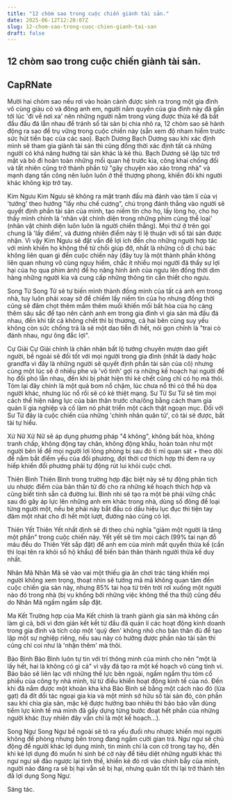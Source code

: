 ```yaml
---
title: "12 chòm sao trong cuộc chiến giành tài sản."
date: 2025-06-12T12:28:07Z
slug: 12-chom-sao-trong-cuoc-chien-gianh-tai-san
draft: false
---
```


## 12 chòm sao trong cuộc chiến giành tài sản.

## CapRNate

Mười hai chòm sao nếu rơi vào hoàn cảnh được sinh ra trong một gia đình vô cùng giàu có và đông anh em, người nắm quyền của gia đình này đã gần tới lúc 'đi về nơi xa' nên những người nằm trong vùng được thừa kế đã bắt đầu đấu đá lẫn nhau để tránh số tài sản bị chia nhỏ ra, 12 chòm sao sẽ hành động ra sao để trụ vững trong cuộc chiến này (sẵn xem độ nham hiểm trước sức hút tiền bạc của các sao).
​Bạch Dương
Bạch Dương sau khi xác định mình sẽ tham gia giành tài sản thì cũng đồng thời xác định tất cả những người có khả năng hưởng tài sản khác là kẻ thù. Bạch Dương sẽ lập tức trở mặt và bỏ đi hoàn toàn những mối quan hệ trước kia, công khai chống đối và tất nhiên cũng trở thành phần tử "gây chuyện xào xáo trong nhà" và mạnh dạng tấn công nên luôn luôn ở thế thượng phong, khiến đôi khi người khác không kịp trở tay.
 
Kim Ngưu
Kim Ngưu sẽ không ra mặt tranh đấu mà đánh vào tâm lí của vị 'tướng' theo hướng "lấy nhu chế cương", chú trọng đánh thẳng vào người sẽ quyết định phần tài sản của mình, tạo niềm tin cho họ, lấy lòng họ, cho họ thấy mình chính là 'nhân vật chính diện trong những phim cùng thể loại' (nhân vật chính diện luôn luôn là người chiến thắng). Mọi thứ ở trên gọi chung là 'lấy điểm', và đương nhiên điểm này tỉ lệ thuận với số tài sản được nhận. Vì vậy Kim Ngưu sẽ đặt vấn đề lợi ích đến cho những người hợp tác với mình khiến họ không thể từ chối giúp đỡ, nhất là những cô dì chú bác không liên quan gì đến cuộc chiến này (đây tuy là một thành phần không liên quan nhưng vô cùng nguy hiểm, chắc ít nhiều mọi người đã thấy sự lợi hại của họ qua phim ảnh) để họ nâng hình ảnh của ngưu lên đồng thời dìm hàng những người kia và cung cấp những thông tin cần thiết cho ngưu.
 
Song Tử
Song Tử sẽ tự biến mình thành đồng minh của tất cả anh em trong nhà, tuy luôn phải xoay sở để chiếm lấy niềm tin của họ nhưng đồng thời cũng sẽ đâm chọt thêm mắm thêm muối khiến mối bất hòa của họ càng thêm sâu sắc để tạo nên cảnh anh em trong gia đình vì gia sản mà đấu đá nhau, đến khi tất cả không chết thì bị thương, cả hai bên cùng suy yếu không còn sức chống trả là sẽ một dao tiễn đi hết, nói gọn chính là "trai cò đánh nhau, ngư ông đắc lợi".
 
Cự Giải
Cự Giải chính là chân nhân bất lộ tướng chuyên mượn dao giết người, bề ngoài sẽ đối tốt với mọi người trong gia đình (nhất là dady hoặc grandfa vì đây là những người sẽ quyết định phần tài sản của cô) nhưng cùng một lúc sẽ ở nhiều phe và 'vô tình' gợi ra những kế hoạch hại người để họ đối phó lẫn nhau, đến khi bị phát hiện thì kẻ chết cũng chỉ có họ mà thôi. Tóm lại đây chính là một quả bom nổ chậm, lúc chưa nổ thì có thể hù dọa người khác, nhưng lúc nổ rồi sẽ có kẻ thiệt mạng.​ 
Sư Tử
Sư Tử sẽ tìm mọi cách thể hiện năng lực của bản thân trước cha/ông bằng cách tham gia quản lí gia nghiệp và cố làm nó phát triển một cách thật ngoạn mục. Đối với Sư Tử đây là cuộc chiến của những 'chính nhân quân tử', có tài sẽ được, bất tài tự hiểu.
 
Xử Nữ
Xử Nữ sẽ áp dụng phương pháp "4 không", không bất hòa, không tranh chấp, không động tay chân, không động khẩu, hoàn toàn như một người bên lề để mọi người lơi lỏng phòng bị sau đó tỉ mỉ quan sát + theo dõi để nắm bắt điểm yếu của đối phương, đợi thời cơ thích hợp thì đem ra uy hiếp khiến đối phương phải tự động rút lui khỏi cuộc chơi.
 
Thiên Bình
Thiên Bình trong trường hợp đặc biệt này sẽ tự động phân tích ưu nhược điểm của bản thân từ đó cho ra những kế hoạch thích hợp và cũng biết tính sẵn cả đường lui. Bình nhi sẽ tạo ra một bè phái vững chắc sau đó gây áp lực lên những anh em khác trong nhà, dùng số đông để loại từng người một, nếu bè phái này bắt đầu có dấu hiệu lục đục thì tiện tay đâm một nhát cho đi hết một lượt, đường nào cũng có lợi.
 
Thiên Yết
Thiên Yết nhất định sẽ đi theo chủ nghĩa "giảm một người là tăng một phần" trong cuộc chiến này. Yết yết sẽ tìm mọi cách (99% tai nạn đỗ máu đều do Thiên Yết sắp đặt) để anh em của mình mất quyền thừa kế (cần thì loại tên ra khỏi sổ hộ khẩu) để biến bản thân thành người thừa kế duy nhất.
 
Nhân Mã
Nhân Mã sẽ vào vai một thiếu gia ăn chơi trác táng khiến mọi người không xem trọng, thoạt nhìn sẽ tưởng mã mã không quan tâm đến cuộc chiến gia sản này, nhưng 85% tai họa từ trên trời rơi xuống một người nào đó trong nhà (bị vu khống bởi những việc không thể tha thứ) cũng đều do Nhân Mã ngấm ngầm sắp đặt.
 
Ma Kết
Trường hợp của Ma Kết chính là tranh giành gia sản mà không cần làm gì cả, bởi vì đơn giản kết kết từ đầu đã quản lí các hoạt động kinh doanh trong gia đình và tích cóp một 'quỹ đen' không nhỏ cho bản thân đủ để tạo lập một sự nghiệp riêng, nếu sau này có hưởng được phần nào tài sản thì cũng chỉ coi như là 'nhận thêm' mà thôi.
 
Bảo Bình
Bảo Bình luôn tự tin với trí thông minh của mình cho nên "một là lấy hết, hai là không có gì cả" vì vậy đã tạo ra một kế hoạch vô cùng tinh vi. Bảo bảo sẽ liên lạc với những thế lực bên ngoài, ngấm ngầm thu tóm cổ phiếu của công ty nhà mình, từ từ điều khiển hoạt động kinh tế của nó. Đến khi đã nắm được một khoản kha khá Bảo Bình sẽ bằng một cách nào đó (lừa gạt) đá đít đối tác ngoại gia kia và một mình sở hữu số tài sản đó, còn phần sau khi chia gia sản, mặc kệ được hưởng bao nhiêu thì bảo bảo vẫn dùng tiềm lực kinh tế mà mình đã gầy dựng từng bước đoạt hết phần của những người khác (tuy nhiên đây vẫn chỉ là một kế hoạch...).
 
Song Ngư
Song Ngư bề ngoài sẽ tỏ ra yếu đuối nhu nhược khiến mọi người không đề phòng nhưng bên trong đang ngầm cười gian trá. Ngư ngư sẽ chủ động để người khác lợi dụng mình, tin mình chỉ là con cờ trong tay họ, đến khi kẻ lợi dụng đó muốn hi sinh bé cờ này để tiêu diệt những người khác thì ngư ngư sẽ đảo ngược lại tình thế, khiến kẻ đó rơi vào chính bẫy của mình, người nào đáng ra sẽ bị hại vẫn sẽ bị hại, nhưng quân tốt thí lại trở thành tên đã lợi dụng Song Ngư.
 
Sáng tác.​
